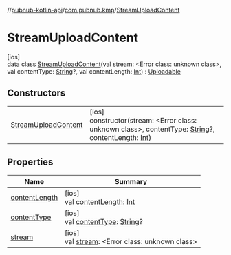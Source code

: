 //[pubnub-kotlin-api](../../../index.md)/[com.pubnub.kmp](../index.md)/[StreamUploadContent](index.md)

# StreamUploadContent

[ios]\
data class [StreamUploadContent](index.md)(val stream: <!---  GfmCommand {"@class":"org.jetbrains.dokka.gfm.ResolveLinkGfmCommand","dri":{"packageName":"","classNames":"<Error class: unknown class>","callable":null,"target":{"@class":"org.jetbrains.dokka.links.PointingToDeclaration"},"extra":null}} --->&lt;Error class: unknown class&gt;<!--- --->, val contentType: [String](https://kotlinlang.org/api/latest/jvm/stdlib/kotlin/-string/index.html)?, val contentLength: [Int](https://kotlinlang.org/api/latest/jvm/stdlib/kotlin/-int/index.html)) : [Uploadable](../-uploadable/index.md)

## Constructors

| | |
|---|---|
| [StreamUploadContent](-stream-upload-content.md) | [ios]<br>constructor(stream: <!---  GfmCommand {"@class":"org.jetbrains.dokka.gfm.ResolveLinkGfmCommand","dri":{"packageName":"","classNames":"<Error class: unknown class>","callable":null,"target":{"@class":"org.jetbrains.dokka.links.PointingToDeclaration"},"extra":null}} --->&lt;Error class: unknown class&gt;<!--- --->, contentType: [String](https://kotlinlang.org/api/latest/jvm/stdlib/kotlin/-string/index.html)?, contentLength: [Int](https://kotlinlang.org/api/latest/jvm/stdlib/kotlin/-int/index.html)) |

## Properties

| Name | Summary |
|---|---|
| [contentLength](content-length.md) | [ios]<br>val [contentLength](content-length.md): [Int](https://kotlinlang.org/api/latest/jvm/stdlib/kotlin/-int/index.html) |
| [contentType](content-type.md) | [ios]<br>val [contentType](content-type.md): [String](https://kotlinlang.org/api/latest/jvm/stdlib/kotlin/-string/index.html)? |
| [stream](stream.md) | [ios]<br>val [stream](stream.md): <!---  GfmCommand {"@class":"org.jetbrains.dokka.gfm.ResolveLinkGfmCommand","dri":{"packageName":"","classNames":"<Error class: unknown class>","callable":null,"target":{"@class":"org.jetbrains.dokka.links.PointingToDeclaration"},"extra":null}} --->&lt;Error class: unknown class&gt;<!--- ---> |
